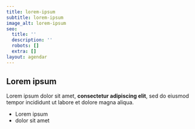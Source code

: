 ```yaml
---
title: lorem-ipsum
subtitle: lorem-ipsum
image_alt: lorem-ipsum
seo:
  title: ''
  description: ''
  robots: []
  extra: []
layout: agendar
---
```

## Lorem ipsum

Lorem ipsum dolor sit amet, **consectetur adipiscing elit**, sed do eiusmod tempor incididunt ut labore et dolore magna aliqua.

- Lorem ipsum
- dolor sit amet